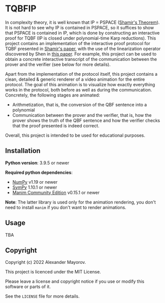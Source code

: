 # TQBFIP

In complexity theory, it is well known that IP = PSPACE ([Shamir's Theorem](https://dl.acm.org/doi/10.1145/146585.146609)). It is not hard to see why IP is contained in PSPACE, so it suffices to show that PSPACE is contained in IP, which is done by constructing an interactive proof for TQBF (IP is closed under polynomial-time Karp reductions). This project contains an implementation of the interactive proof protocol for TQBF presented in [Shamir's paper](https://dl.acm.org/doi/10.1145/146585.146609), with the use of the linearization operator discovered by Shen in [this paper](https://dl.acm.org/doi/10.1145/146585.146613). For example, this project can be used to obtain a concrete interactive transcript of the communication between the prover and the verifier (see below for more details).

Apart from the implementation of the protocol itself, this project contains a clean, detailed & generic renderer of a video animation for the entire protocol. The goal of this animation is to visualize how exactly everything works in the protocol, both before as well as during the communication. Concretely, the following stages are animated:

* Arithmetization, that is, the conversion of the QBF sentence into a polynomial
* Communication between the prover and the verifier, that is, how the prover shows the truth of the QBF sentence and how the verifier checks that the proof presented is indeed correct.

Overall, this project is intended to be used for educational purposes.

## Installation

**Python version**: 3.9.5 or newer

**Required python dependencies**:

* [NumPy](https://numpy.org/) v1.19 or newer
* [SymPy](https://www.sympy.org/) 1.10.1 or newer
* [Manim Community Edition](https://www.manim.community/) v0.15.1 or newer

**Note**: The latter library is used only for the animation rendering, you don't need to install `manim` if you don't want to render animations.

## Usage

TBA

## Copyright

Copyright (c) 2022 Alexander Mayorov.

This project is licenced under the MIT License.

Please leave a license and copyright notice if you use or modify this software or parts of it.

See the `LICENSE` file for more details.